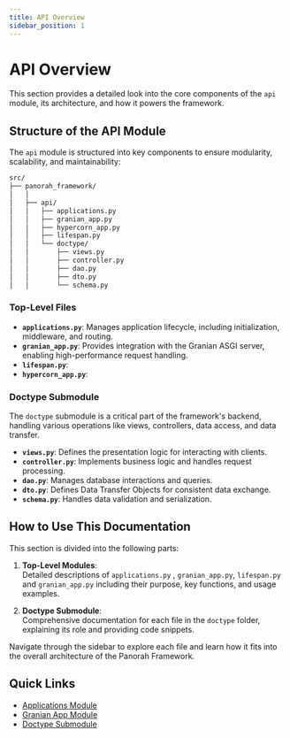 ```yaml
---
title: API Overview
sidebar_position: 1
---
```

# API Overview

This section provides a detailed look into the core components of the `api` module, its architecture, and how it powers the framework.

## Structure of the API Module

The `api` module is structured into key components to ensure modularity, scalability, and maintainability:

```bash
src/
├── panorah_framework/
│   │ 
│   ├── api/
│   │   ├── applications.py
│   │   ├── granian_app.py
│   │   ├── hypercorn_app.py
│   │   ├── lifespan.py
│   │   └── doctype/
│   │       ├── views.py
│   │       ├── controller.py
│   │       ├── dao.py
│   │       ├── dto.py
│   │       └── schema.py

```

### Top-Level Files
- **`applications.py`**: Manages application lifecycle, including initialization, middleware, and routing.
- **`granian_app.py`**: Provides integration with the Granian ASGI server, enabling high-performance request handling.
- **`lifespan.py`**: 
- **`hypercorn_app.py`**: 

### Doctype Submodule
The `doctype` submodule is a critical part of the framework's backend, handling various operations like views, controllers, data access, and data transfer.

- **`views.py`**: Defines the presentation logic for interacting with clients.
- **`controller.py`**: Implements business logic and handles request processing.
- **`dao.py`**: Manages database interactions and queries.
- **`dto.py`**: Defines Data Transfer Objects for consistent data exchange.
- **`schema.py`**: Handles data validation and serialization.

## How to Use This Documentation

This section is divided into the following parts:

1. **Top-Level Modules**:  
   Detailed descriptions of ` applications.py ` , ` granian_app.py `, ` lifespan.py ` and ` granian_app.py `  including their purpose, key functions, and usage examples.

2. **Doctype Submodule**:  
   Comprehensive documentation for each file in the `doctype` folder, explaining its role and providing code snippets.

Navigate through the sidebar to explore each file and learn how it fits into the overall architecture of the Panorah Framework.

## Quick Links
- [Applications Module](./applications.md)
- [Granian App Module](./granian_app.md)
- [Doctype Submodule](./doctype/views.md)
